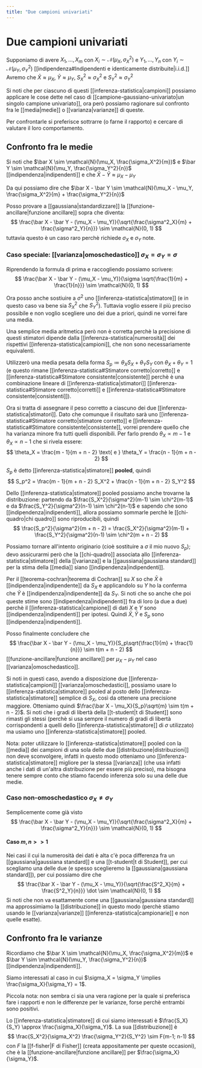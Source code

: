 ```yaml
---
title: "Due campioni univariati"
---
```

# Due campioni univariati
Supponiamo di avere $X_1, \ldots, X_m$ con $X_i \sim \mathcal{N}(\mu_X, \sigma_X^2)$ e $Y_1, \ldots, Y_n$ con $Y_i \sim \mathcal{N}(\mu_Y, \sigma_Y^2)$ [[indipendenza#Indipendenti e identicamente distribuite|i.i.d.]]
Avremo che $\bar X \approx \mu_X$, $\bar Y \approx \mu_Y$, $S_X^2 \approx \sigma^2_X$ e $S_Y^2 \approx \sigma^2_Y$

Si noti che per ciascuno di questi [[inferenza-statistica|campioni]] possiamo applicare le cose dette nel caso di [[campione-gaussiano-univariato|un singolo campione univariato]], ora però possiamo ragionare sul confronto fra le [[media|medie]] o [[varianza|varianze]] di queste.

Per confrontarle si preferisce sottrarre (o farne il rapporto) e cercare di valutare il loro comportamento.

## Confronto fra le medie
Si noti che $\bar X \sim \mathcal{N}(\mu_X, \frac{\sigma_X^2}{m})$ e $\bar Y \sim \mathcal{N}(\mu_Y, \frac{\sigma_Y^2}{n})$ [[indipendenza|indipendenti]] e che $\bar X - \bar Y \approx \mu_X - \mu_Y$

Da qui possiamo dire che $\bar X - \bar Y \sim \mathcal{N}(\mu_X - \mu_Y, \frac{\sigma_X^2}{m} + \frac{\sigma_Y^2}{n})$

Posso provare a [[gaussiana|standardizzare]] la [[funzione-ancillare|funzione ancillare]] sopra che diventa:
$$
\frac{\bar X - \bar Y - (\mu_X - \mu_Y)}{\sqrt{\frac{\sigma^2_X}{m} + \frac{\sigma^2_Y}{n}}} \sim \mathcal{N}(0, 1)
$$
tuttavia questo è un caso raro perchè richiede $\sigma_X$ e $\sigma_Y$ note.

### Caso speciale: [[varianza|omoschedastico]] $\sigma_X = \sigma_Y = \sigma$
Riprendendo la formula di prima e raccogliendo possiamo scrivere:
$$
    \frac{\bar X - \bar Y - (\mu_X - \mu_Y)}{\sigma \sqrt{\frac{1}{m} + \frac{1}{n}}} \sim \mathcal{N}(0, 1)
$$

Ora posso anche sostiuire a $\sigma^2$ uno [[inferenza-statistica|stimatore]] (e in questo caso va bene sia $S^2_X$ che $S^2_Y$). Tuttavia voglio essere il più preciso possibile e non voglio scegliere uno dei due a priori, quindi ne vorrei fare una media.

Una semplice media aritmetica però non è corretta perchè la precisione di questi stimatori dipende dalla [[inferenza-statistica|numerosità]] dei rispettivi [[inferenza-statistica|campioni]], che non sono necessariamente equivalenti.

Utilizzerò una media pesata della forma $S_p \coloneqq \theta_X S_X + \theta_Y S_Y$ con $\theta_X + \theta_Y = 1$ (e questo rimane [[inferenza-statistica#Stimatore corretto|corretto]] e [[inferenza-statistica#Stimatore consistente|consistente]] perchè è una combinazione lineare di [[inferenza-statistica|stimatori]] [[inferenza-statistica#Stimatore corretto|corretti]] e [[inferenza-statistica#Stimatore consistente|consistenti]]).

Ora si tratta di assegnare il peso corretto a ciascuno dei due [[inferenza-statistica|stimatori]]. Dato che comunque il risultato sarà uno [[inferenza-statistica#Stimatore corretto|stimatore corretto]] e [[inferenza-statistica#Stimatore consistente|consistente]], vorrei prendere quello che ha varianza minore fra tutti quelli disponibili. Per farlo prendo $\theta_X \propto m - 1$ e $\theta_X \propto n - 1$ che si rivela essere:
$$
\theta_X = \frac{m - 1}{m + n - 2} \text{ e } \theta_Y = \frac{n - 1}{m + n - 2}
$$

$S_p$ è detto [[inferenza-statistica|stimatore]] **pooled**, quindi
$$
S_p^2 = \frac{m - 1}{m + n - 2} S_X^2 + \frac{n - 1}{m + n - 2} S_Y^2
$$

Dello [[inferenza-statistica|stimatore]] pooled possiamo anche trovarne la distribuzione: partendo da $\frac{S_X^2}{\sigma^2}(m-1) \sim \chi^2(m-1)$ e da $\frac{S_Y^2}{\sigma^2}(n-1) \sim \chi^2(n-1)$ e sapendo che sono [[indipendenza|indipendenti]], allora possiamo sommarle perchè le [[chi-quadro|chi quadro]] sono riproducibili, quindi
$$
\frac{S_p^2}{\sigma^2}(m + n - 2) = \frac{S_X^2}{\sigma^2}(m-1) + \frac{S_Y^2}{\sigma^2}(n-1) \sim \chi^2(m + n - 2)
$$

Possiamo tornare all'intento originario (cioè sostituire a $\sigma$ il mio nuovo $S_p$); devo assicurarmi però che la [[chi-quadro]] associata allo [[inferenza-statistica|stimatore]] della [[varianza]] e la [[gaussiana|gaussiana standard]] per la stima della [[media]] siano [[indipendenza|indipendenti]].

Per il [[teorema-cochran|teorema di Cochran]] su $X$ so che $\bar X$ è [[indipendenza|indipendente]] da $S_X$ e applicandolo su $Y$ ho la conferma che $\bar Y$ è [[indipendenza|indipendente]] da $S_Y$. Si noti che so anche che poi queste stime sono [[indipendenza|indipendenti]] fra di loro (a due a due) perchè il [[inferenza-statistica|campione]] di dati $X$ e $Y$ sono [[indipendenza|indipendenti]] per ipotesi. Quindi $\bar X, \bar Y$ e $S_p$ sono [[indipendenza|indipendenti]].

Posso finalmente concludere che
$$
\frac{\bar X - \bar Y - (\mu_X - \mu_Y)}{S_p\sqrt{\frac{1}{m} + \frac{1}{n}}} \sim t(m + n - 2)
$$
[[funzione-ancillare|funzione ancillare]] per $\mu_X - \mu_Y$ nel caso [[varianza|omoschedastico]].

Si noti in questi caso, avendo a disposizione due [[inferenza-statistica|campioni]] [[varianza|omoschedastici]], possiamo usare lo [[inferenza-statistica|stimatore]] pooled al posto dello [[inferenza-statistica|stimatore]] semplice di $S_X$, così da ottenere una precisione maggiore. Otteniamo quindi $\frac{\bar X - \mu_X}{S_p}\sqrt{m} \sim t(m + n - 2)$. Si noti che i gradi di libertà della [[t-student|t di Student]] sono rimasti gli stessi (perchè si usa sempre il numero di gradi di libertà corrispondenti a quelli dello [[inferenza-statistica|stimatore]] di $\sigma$ utilizzato) ma usiamo uno [[inferenza-statistica|stimatore]] pooled.

Nota: poter utilizzare lo [[inferenza-statistica|stimatore]] pooled con la [[media]] dei campioni di una sola delle due [[distribuzione|distribuzioni]] non deve sconvolgere, infatti in questo modo otteniamo uno [[inferenza-statistica|stimatore]] migliore per la stessa [[varianza]] (che usa infatti anche i dati di un'altra distribuzione per essere più preciso), ma bisogna tenere sempre conto che stiamo facendo inferenza solo su una delle due medie.

### Caso non-omoschedastico $\sigma_X \not = \sigma_Y$
Semplicemente come già visto
$$
\frac{\bar X - \bar Y - (\mu_X - \mu_Y)}{\sqrt{\frac{\sigma^2_X}{m} + \frac{\sigma^2_Y}{n}}} \sim \mathcal{N}(0, 1)
$$

#### Caso $m, n >>1$
Nei casi il cui la numerosità dei dati è alta c'è poca differenza fra un [[gaussiana|gaussiana standard]] e una [[t-student|t di Student]], per cui scegliamo una delle due (e spesso sceglieremo la [[gaussiana|gaussiana standard]]), per cui possiamo dire che
$$
\frac{\bar X - \bar Y - (\mu_X - \mu_Y)}{\sqrt{\frac{S^2_X}{m} + \frac{S^2_Y}{n}}} \dot \sim \mathcal{N}(0, 1)
$$
Si noti che non va esattamente come una [[gaussiana|gaussiana standard]] ma approssimiamo la [[distribuzione]] in questo modo (perchè stiamo usando le [[varianza|varianze]] [[inferenza-statistica|campionarie]] e non quelle esatte).

## Confronto fra le varianze
Ricordiamo che $\bar X \sim \mathcal{N}(\mu_X, \frac{\sigma_X^2}{m})$ e $\bar Y \sim \mathcal{N}(\mu_Y, \frac{\sigma_Y^2}{n})$ [[indipendenza|indipendenti]].

Siamo interessati al caso in cui $\sigma_X = \sigma_Y \implies \frac{\sigma_X}{\sigma_Y} = 1$.

Piccola nota: non sembra ci sia una vera ragione per la quale si preferisca fare i rapporti e non le differenze per le varianze, forse perchè entrambi sono positivi.

Lo [[inferenza-statistica|stimatore]] di cui siamo interessati è $\frac{S_X}{S_Y} \approx \frac{\sigma_X}{\sigma_Y}$. La sua [[distribuzione]] è
$$
\frac{S_X^2}{\sigma_X^2} \frac{\sigma_Y^2}{S_Y^2} \sim F(m-1; n-1)
$$
con $F$ la [[f-fisher|F di Fisher]] (creata appositamente per queste occasioni), che è la [[funzione-ancillare|funzione ancillare]] per $\frac{\sigma_X}{\sigma_Y}$.

